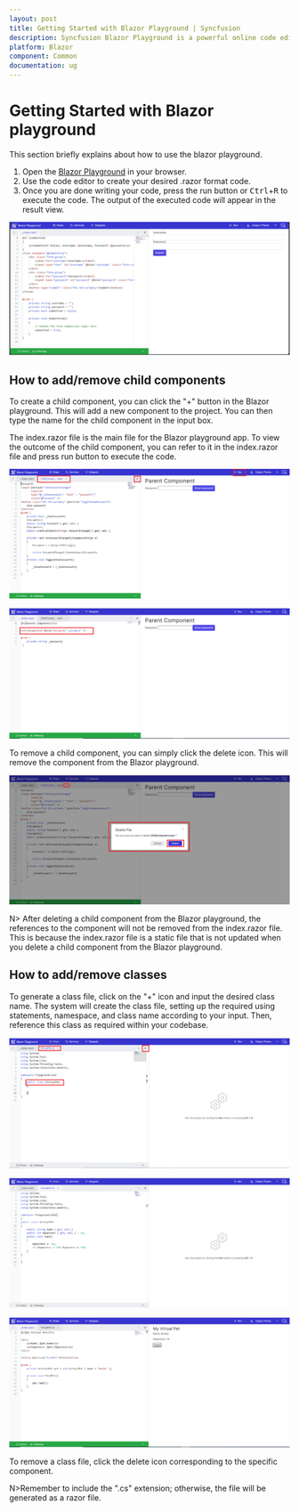```yaml
---
layout: post
title: Getting Started with Blazor Playground | Syncfusion
description: Syncfusion Blazor Playground is a powerful online code editor for building and editing Blazor components easily.
platform: Blazor
component: Common
documentation: ug
---
```

# Getting Started with Blazor playground

This section briefly explains about how to use the blazor playground.
1. Open the [Blazor Playground](https://blazorplayground.syncfusion.com/) in your browser. 
2. Use the code editor to create your desired  .razor format code. 
3. Once you are done writing your code, press the run button or <kbd>Ctrl</kbd>+<kbd>R</kbd> to execute the code. The output of the executed code will appear in the result view.

![Getting Started with Blazor playground](images/getting_started.png)

## How to add/remove child components

To create a child component, you can click the "+" button in the Blazor playground. This will add a new component to the project. You can then type the name for the child component in the input box.

The index.razor file is the main file for the Blazor playground app. To view the outcome of the child component, you can refer to it in the index.razor file and press run button to execute the code.

![Adding child components in Blazor playgorund](images/ChildComponent.png)

![Referring child component in index.razor](images/Refer_ChildComponent.png)

To remove a child component, you can simply click the delete icon. This will remove the component from the Blazor playground.

![Deleting child component in index.razor](images/Delete_ChildComponent.png)

N> After deleting a child component from the Blazor playground, the references to the component will not be removed from the index.razor file. This is because the index.razor file is a static file that is not updated when you delete a child component from the Blazor playground.

## How to add/remove classes

To generate a class file, click on the "+" icon and input the desired class name. The system will create the class file, setting up the required using statements, namespace, and class name according to your input. Then, reference this class as required within your codebase.

![Predefined snippets for class file](images/Class_Snippet.png)

![Adding class file in Blazor playgorund](images/Adding_Class.png)

![Referring the class in Blazor playgorund](images/Referred_Class.png)

To remove a class file, click the delete icon corresponding to the specific component.

N>Remember to include the ".cs" extension; otherwise, the file will be generated as a razor file.




